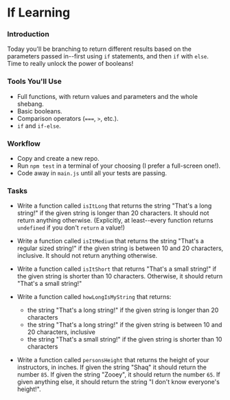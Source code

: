 # If Learning

### Introduction

Today you'll be branching to return different results based on the parameters passed in--first using `if` statements, and then `if` with `else`. Time to really unlock the power of booleans!


### Tools You'll Use

* Full functions, with return values and parameters and the whole shebang.
* Basic booleans.
* Comparison operators (`===`, `>`, etc.).
* `if` and `if-else`.


### Workflow

* Copy and create a new repo.
* Run `npm test` in a terminal of your choosing (I prefer a full-screen one!).
* Code away in `main.js` until all your tests are passing.


### Tasks

* Write a function called `isItLong` that returns the string "That's a long string!" if the given string is longer than 20 characters. It should not return anything otherwise. (Explicitly, at least--every function returns `undefined` if you don't `return` a value!)

* Write a function called `isItMedium` that returns the string "That's a regular sized string!" if the given string is between 10 and 20 characters, inclusive. It should not return anything otherwise. 

* Write a function called `isItShort` that returns "That's a small string!" if the given string is shorter than 10 characters. Otherwise, it should return "That's a small string!"

* Write a function called `howLongIsMyString` that returns:

  * the string "That's a long string!" if the given string is longer than 20 characters
  * the string "That's a long string!" if the given string is between 10 and 20 characters, inclusive
  * the string "That's a small string!" if the given string is shorter than 10 characters
  
* Write a function called `personsHeight` that returns the height of your instructors, in inches. If given the string "Shaq" it should return the number `85`. If given the string "Zooey", it should return the number `65`. If given anything else, it should return the string "I don't know everyone's height!".
